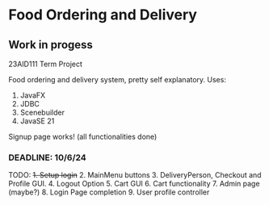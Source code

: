 # Food Ordering and Delivery 
## Work in progess 
23AID111 Term Project 

Food ordering and delivery system, pretty self explanatory. 
Uses: 
1. JavaFX
2. JDBC
3. Scenebuilder
4. JavaSE 21
   
Signup page works! (all functionalities done)

### DEADLINE: 10/6/24 

TODO:
~~1. Setup login~~
2. MainMenu buttons
3. DeliveryPerson, Checkout and Profile GUI.
4. Logout Option 
5. Cart GUI
6. Cart functionality 
7. Admin page (maybe?)
8. Login Page completion
9. User profile controller



